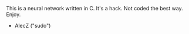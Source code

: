 This is a neural network written in C.
It's a hack. Not coded the best way.
Enjoy.

- AlecZ ("sudo")
